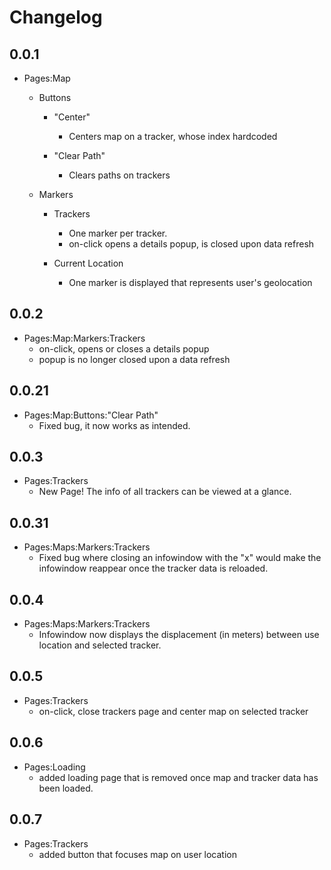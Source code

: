 # Changelog

## 0.0.1

- Pages:Map
    - Buttons
        - "Center"
            - Centers map on a tracker, whose index hardcoded

        - "Clear Path"
            - Clears paths on trackers

    - Markers
        - Trackers
            - One marker per tracker.
            - on-click opens a details popup, is closed upon data refresh

        - Current Location
            - One marker is displayed that represents user's geolocation

## 0.0.2

- Pages:Map:Markers:Trackers
    - on-click, opens or closes a details popup
    - popup is no longer closed upon a data refresh


## 0.0.21

- Pages:Map:Buttons:"Clear Path"
    - Fixed bug, it now works as intended.


## 0.0.3

- Pages:Trackers
    - New Page! The info of all trackers can be viewed at a glance.


## 0.0.31

- Pages:Maps:Markers:Trackers
    - Fixed bug where closing an infowindow with the "x" would make the infowindow reappear once the tracker data is reloaded.


## 0.0.4

- Pages:Maps:Markers:Trackers
    - Infowindow now displays the displacement (in meters) between use location and selected tracker.


## 0.0.5

- Pages:Trackers
    - on-click, close trackers page and center map on selected tracker


## 0.0.6

- Pages:Loading
    - added loading page that is removed once map and tracker data has been loaded.


## 0.0.7

- Pages:Trackers
    - added button that focuses map on user location
